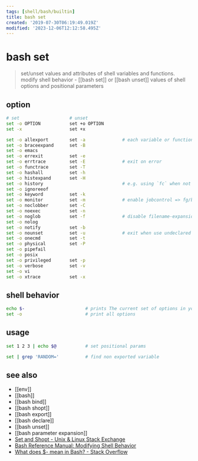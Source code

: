 ```yaml
---
tags: [shell/bash/builtin]
title: bash set
created: '2019-07-30T06:19:49.019Z'
modified: '2023-12-06T12:12:58.495Z'
---
```


# bash set

> set/unset values and attributes of shell variables and functions.
> modify shell behavior - [[bash set]] or [[bash unset]] values of shell options and positional parameters

## option

```sh
# set                   # unset
set -o OPTION           set +o OPTION
set -x                  set +x

set -o allexport        set -a              # each variable or function that is created/modified is given export-attribute and marked for export
set -o braceexpand      set -B
set -o emacs
set -o errexit          set -e
set -o errtrace         set -E              # exit on error
set -o functrace        set -T
set -o hashall          set -h
set -o histexpand       set -H
set -o history                              # e.g. using `fc` when not sourcing script 
set -o ignoreeof
set -o keyword          set -k
set -o monitor          set -m              # enable jobcontrol => fg/bg
set -o noclobber        set -C
set -o noexec           set -n
set -o noglob           set -f              # disable filename-expansion "globbing"
set -o nolog
set -o notify           set -b
set -o nounset          set -u              # exit when use undeclared variables
set -o onecmd           set -t
set -o physical         set -P
set -o pipefail
set -o posix
set -o privileged       set -p
set -o verbose          set -v
set -o vi
set -o xtrace           set -x
```

## shell behavior

```sh
echo $-                       # prints The current set of options in your current shell
set -o                        # print all options
```

## usage

```sh
set 1 2 3 | echo $@           # set positional params

set | grep 'RANDOM='          # find non exported variable
```

## see also

- [[env]]
- [[bash]]
- [[bash bind]]
- [[bash shopt]]
- [[bash export]]
- [[bash declare]]
- [[bash unset]]
- [[bash parameter expansion]]
- [Set and Shopt - Unix & Linux Stack Exchange](https://unix.stackexchange.com/a/425642/193945)
- [Bash Reference Manual: Modifying Shell Behavior](https://www.gnu.org/software/bash/manual/html_node/Modifying-Shell-Behavior.html)
- [What does $- mean in Bash? - Stack Overflow](https://stackoverflow.com/a/42757277/2087704)
